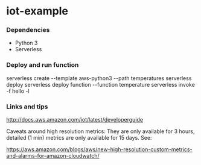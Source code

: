 # iot-example

### Dependencies

* Python 3
* Serverless

### Deploy and run function

serverless create --template aws-python3 --path temperatures
serverless deploy
serverless deploy function --function temperature
serverless invoke -f hello -l

### Links and tips

http://docs.aws.amazon.com/iot/latest/developerguide

Caveats around high resolution metrics: They are only available for 3 hours, detailed 
(1 min) metrics are only available for 15 days. See:

https://aws.amazon.com/blogs/aws/new-high-resolution-custom-metrics-and-alarms-for-amazon-cloudwatch/
